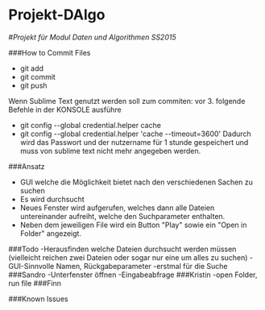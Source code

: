 # Projekt-DAlgo
#*Projekt für Modul Daten und Algorithmen SS2015*

###How to Commit Files
* git add <FILENAME>
* git commit
* git push

Wenn Sublime Text genutzt werden soll zum commiten:
vor 3. folgende Befehle in der KONSOLE ausführe
* git config --global credential.helper cache
* git config --global credential.helper 'cache --timeout=3600'
Dadurch wird das Passwort und der nutzername für 1 stunde gespeichert und muss von sublime text nicht mehr angegeben werden.

###Ansatz
* GUI welche die Möglichkeit bietet nach den verschiedenen Sachen zu suchen
* Es wird durchsucht
* Neues Fenster wird aufgerufen, welches dann alle Dateien untereinander aufreiht, welche den Suchparameter enthalten.
* Neben dem jeweiligen File wird ein Button "Play" sowie ein "Open in Folder" angezeigt.

###Todo
-Herausfinden welche Dateien durchsucht werden müssen (vielleicht reichen zwei Dateien oder sogar nur eine um alles zu suchen)
-GUI-Sinnvolle Namen, Rückgabeparameter
	-erstmal für die Suche ###Sandro
	-Unterfenster öffnen
-Eingabeabfrage ###Kristin
-open Folder, run file ###Finn	


###Known Issues

